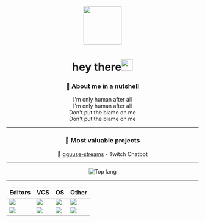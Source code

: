 <div id="header" align="center">
  <img src="https://media.giphy.com/media/2IudUHdI075HL02Pkk/giphy.gif" width="100"/>
  <h1>
  hey there<img src="https://media.giphy.com/media/hvRJCLFzcasrR4ia7z/giphy.gif" width="30px"/>
</h1>
</div>

<div align="center">
  <h3>🥴 About me in a nutshell</h3>
  I'm only human after all<br/>
  I'm only human after all<br/>
  Don't put the blame on me<br/>
  Don't put the blame on me<br/>
</div>

---

<div align="center">
  <h3>👑 Most valuable projects</h1>
  🤖 <a href="https://github.com/maxguuse/gguuse-streams/">gguuse-streams</a> - Twitch Chatbot
</div>

---

<div align="center">
  <img src="https://github-readme-stats.vercel.app/api/top-langs/?username=maxguuse&layout=compact&langs_count=7&theme=dark" alt="Top lang">
</div>

---

<div align="center">

  | Editors | VCS | OS | Other |
  | :------ | :-- | :- | :---- |
  | <img src="https://img.shields.io/badge/GoLand-090909?style=for-the-badge&logo=goland"> | <img src="https://img.shields.io/badge/Git-090909?style=for-the-badge&logo=git"> | <img src="https://img.shields.io/badge/Windows-090909?style=for-the-badge&logo=windows10"> | <img src="https://img.shields.io/badge/Postman-090909?style=for-the-badge&logo=postman"> |
  | <img src="https://img.shields.io/badge/Visual Studio Code-090909?style=for-the-badge&logo=visual%20studio%20code"> | <img src="https://img.shields.io/badge/GitHub-090909?style=for-the-badge&logo=github"> | <img src="https://img.shields.io/badge/Linux-090909?style=for-the-badge&logo=Ubuntu"> | <img src="https://img.shields.io/badge/Draw.IO-090909?style=for-the-badge"> |

</div>



